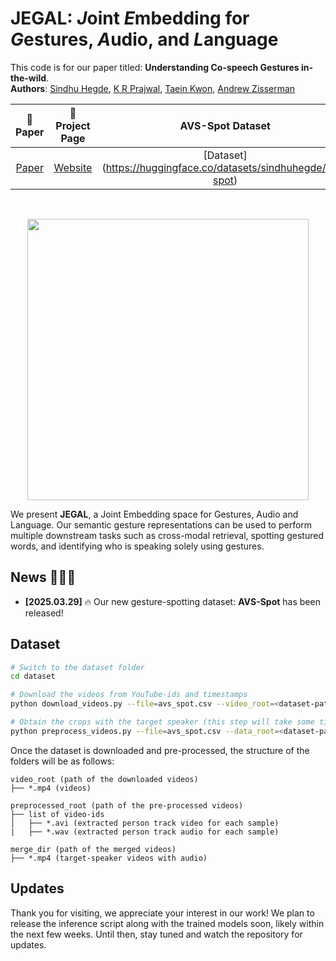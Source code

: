 # JEGAL: ***J***oint ***E***mbedding for ***G***estures, ***A***udio, and ***L***anguage

This code is for our paper titled: **Understanding Co-speech Gestures in-the-wild**.<br />
**Authors**: [Sindhu Hegde](https://sindhu-hegde.github.io), [K R Prajwal](https://www.robots.ox.ac.uk/~prajwal/), [Taein Kwon](https://taeinkwon.com/), [Andrew Zisserman](https://scholar.google.com/citations?hl=en&user=UZ5wscMAAAAJ) 

|   📝 Paper   |   📑 Project Page    |  AVS-Spot Dataset | 🛠 Demo  | 
|:-----------:|:-------------------:|:------------------:|:------------------:|
| [Paper]() | [Website](https://www.robots.ox.ac.uk/~vgg/research/jegal/) | [Dataset] (https://huggingface.co/datasets/sindhuhegde/avs-spot) | Coming soon | 
<br />

<p align="center">
    <img src="assets/teaser.gif", width="450"/>
</p>

We present **JEGAL**, a Joint Embedding space for Gestures, Audio and Language. Our semantic gesture representations can be used to perform multiple downstream tasks such as cross-modal retrieval, spotting gestured words, and identifying who is speaking solely using gestures.

## News 🚀🚀🚀

- **[2025.03.29]** 🔥 Our new gesture-spotting dataset: **AVS-Spot** has been released!


## Dataset

```bash
# Switch to the dataset folder
cd dataset

# Download the videos from YouTube-ids and timestamps
python download_videos.py --file=avs_spot.csv --video_root=<dataset-path>

# Obtain the crops with the target speaker (this step will take some time)
python preprocess_videos.py --file=avs_spot.csv --data_root=<dataset-path> --preprocessed_root=<path-to-save-the-preprocessed-data> --merge_dir=<path-to-save-audio-video-merged-results> --temp_dir=<path-to-save-intermediate-results> --metadata_root=<path-to-save-the-metadata>
```

Once the dataset is downloaded and pre-processed, the structure of the folders will be as follows:

```
video_root (path of the downloaded videos) 
├── *.mp4 (videos)
```
    
```
preprocessed_root (path of the pre-processed videos) 
├── list of video-ids
│   ├── *.avi (extracted person track video for each sample)
|	├── *.wav (extracted person track audio for each sample)
```

```
merge_dir (path of the merged videos) 
├── *.mp4 (target-speaker videos with audio)
```



## Updates

Thank you for visiting, we appreciate your interest in our work! We plan to release the inference script along with the trained models soon, likely within the next few weeks. Until then, stay tuned and watch the repository for updates.
